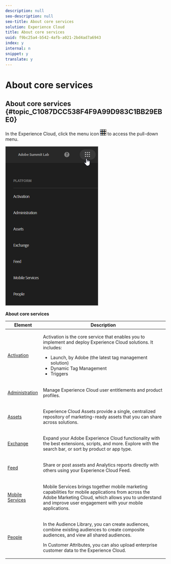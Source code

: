```yaml
---
description: null
seo-description: null
seo-title: About core services
solution: Experience Cloud
title: About core services
uuid: f9bc25a4-b542-4afb-a021-2bd4ad7a6943
index: y
internal: n
snippet: y
translate: y
---
```


# About core services

## About core services {#topic_C1087DCC538F4F9A99D983C1BB29EBE0}
In the Experience Cloud, click the menu icon  ![](assets/menu-icon.png) to access the pull-down menu. 

![](assets/experience-cloud-core-services.png) 

**About core services** 

<table id="table_809454A4D59D409F81266E1F15254778"> 
 <thead> 
  <tr> 
   <th colname="col1" class="entry"> Element </th> 
   <th colname="col2" class="entry"> Description </th> 
  </tr> 
 </thead>
 <tbody> 
  <tr> 
   <td colname="col1"> <p> <a href="activation/activation.md#concept_EE756B6B0A0643DAB8CA3A00E665406C" format="dita" scope="local"> Activation </a> </p> </td> 
   <td colname="col2"> <p> Activation is the core service that enables you to implement and deploy Experience Cloud solutions. It includes: </p> 
    <ul id="ul_709725F61F074F05959A815F62581546"> 
     <li id="li_3A73CC0754B744FF97F3A5CDCBCD3708">Launch, by Adobe (the latest tag management solution) </li> 
     <li id="li_F585BD6D21A04C7482101BC82D64CA58">Dynamic Tag Management </li> 
     <li id="li_851A9A25C7A4481182514CE47B2BC40A">Triggers </li> 
    </ul> </td> 
  </tr> 
  <tr> 
   <td colname="col1"> <p> <a href="admin_getting_started/admin_getting_started.md#concept_A9A190B372C5450CA53D60431D362143" format="dita" scope="local"> Administration</a> </p> </td> 
   <td colname="col2"> <p>Manage Experience Cloud user entitlements and product profiles. </p> </td> 
  </tr> 
  <tr> 
   <td colname="col1"> <p> <a href="experience-cloud-assets/experience-cloud-assets.md#concept_DDA5224C907D4A4F817D795DA0ED64D0" format="dita" scope="local"> Assets</a> </p> </td> 
   <td colname="col2"> <p>Experience Cloud Assets provide a single, centralized repository of marketing-ready assets that you can share across solutions. </p> </td> 
  </tr> 
  <tr> 
   <td colname="col1"> <p> <a href="https://experiencecloud.adobeexchange.com/" format="https" scope="external"> Exchange</a> </p> </td> 
   <td colname="col2"> <p> Expand your Adobe Experience Cloud functionality with the best extensions, scripts, and more. Explore with the search bar, or sort by product or app type. </p> </td> 
  </tr> 
  <tr> 
   <td colname="col1"> <p> <a href="feed.md#concept_9256B8768A294009A777282DD8719213" format="dita" scope="local"> Feed</a> </p> </td> 
   <td colname="col2"> <p> Share or post assets and Analytics reports directly with others using your Experience Cloud Feed. </p> </td> 
  </tr> 
  <tr> 
   <td colname="col1"> <p> <a href="https://marketing.adobe.com/resources/help/en_US/mobile/" format="https" scope="external"> Mobile Services</a> </p> </td> 
   <td colname="col2"> <p> Mobile Services brings together mobile marketing capabilities for mobile applications from across the Adobe Marketing Cloud, which allows you to understand and improve user engagement with your mobile applications. </p> </td> 
  </tr> 
  <tr> 
   <td colname="col1"> <p> <a href="audience_library/audience_library.md#topic_679810123CAA4E0CA4FA3417FB0100C7" format="dita" scope="local"> People</a> </p> </td> 
   <td colname="col2"> <p>In the Audience Library, you can create audiences, combine existing audiences to create composite audiences, and view all shared audiences. </p> <p>In Customer Attributes, you can also upload enterprise customer data to the Experience Cloud. </p> </td> 
  </tr> 
 </tbody> 
</table>

